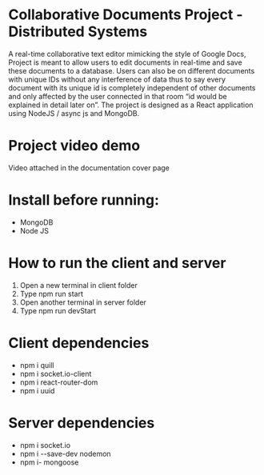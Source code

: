 # Collaborative Documents Project - Distributed Systems
A real-time collaborative text editor mimicking the style of Google Docs, Project is meant to allow users to edit documents in real-time and save these documents to a database. Users can also be on different documents with unique IDs without any interference of data thus to say every document with its unique id is completely independent of other documents and only affected by the user connected in that room “id would be explained in detail later on”.
The project is designed as a React application using NodeJS / async js and MongoDB.

# Project video demo
Video attached in the documentation cover page

# Install before running:
- MongoDB
- Node JS

# How to run the client and server
1.	Open a new terminal in client folder
2.	Type npm run start
3.	Open another terminal in server folder
4.	Type npm run devStart

# Client dependencies
- npm i quill
- npm i socket.io-client
- npm i react-router-dom
- npm i uuid

# Server dependencies
- npm i socket.io
- npm i --save-dev nodemon
- npm i- mongoose
